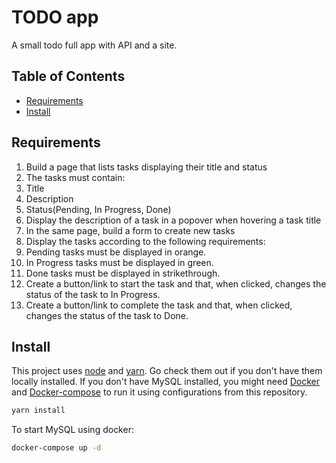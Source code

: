 # TODO app

A small todo full app with API and a site.

## Table of Contents

- [Requirements](#requirements)
- [Install](#install)

## Requirements

1. Build a page that lists tasks displaying their title and status
2. The tasks must contain:
  1. Title
  2. Description
  3. Status(​Pending, In Progress, Done​)
3. Display the description of a task in a popover when hovering a task title
4. In the same page, build a form to create new tasks
5. Display the tasks according to the following requirements:
  1. Pending tasks must be displayed in orange.
  2. In Progress tasks must be displayed in green.
  3. Done tasks must be displayed in strikethrough.
6. Create a button/link to start the task and that, when clicked, changes the status of the task to In Progress.
7. Create a button/link to complete the task and that, when clicked, changes the status of the task to Done.

## Install

This project uses [node](http://nodejs.org) and [yarn](https://yarnpkg.com/). Go check them out if you don't have them locally installed. If you don't have MySQL installed, you might need [Docker](https://www.docker.com) and [Docker-compose](https://docs.docker.com/compose/) to run it using configurations from this repository.

```sh
yarn install
```

To start MySQL using docker:

```sh
docker-compose up -d
```

